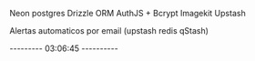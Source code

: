 Neon postgres
Drizzle ORM
AuthJS + Bcrypt
Imagekit
Upstash

Alertas automaticos por email (upstash redis qStash)

--------- 03:06:45 ----------